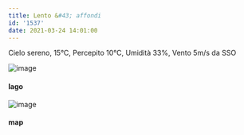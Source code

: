 ```yaml
---
title: Lento &#43; affondi
id: '1537'
date: 2021-03-24 14:01:00
---
```


Cielo sereno, 15°C, Percepito 10°C, Umidità 33%, Vento 5m/s da SSO

![image](/images/2021/08/IMG_3678.jpg)

#### lago

![image](/images/2021/08/20210324-activity-map.png)

#### map